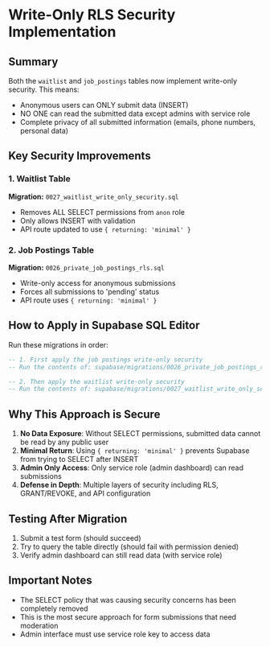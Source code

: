 # Write-Only RLS Security Implementation

## Summary
Both the `waitlist` and `job_postings` tables now implement write-only security. This means:
- Anonymous users can ONLY submit data (INSERT)
- NO ONE can read the submitted data except admins with service role
- Complete privacy of all submitted information (emails, phone numbers, personal data)

## Key Security Improvements

### 1. Waitlist Table
**Migration:** `0027_waitlist_write_only_security.sql`
- Removes ALL SELECT permissions from `anon` role
- Only allows INSERT with validation
- API route updated to use `{ returning: 'minimal' }`

### 2. Job Postings Table  
**Migration:** `0026_private_job_postings_rls.sql`
- Write-only access for anonymous submissions
- Forces all submissions to 'pending' status
- API route uses `{ returning: 'minimal' }`

## How to Apply in Supabase SQL Editor

Run these migrations in order:

```sql
-- 1. First apply the job postings write-only security
-- Run the contents of: supabase/migrations/0026_private_job_postings_rls.sql

-- 2. Then apply the waitlist write-only security
-- Run the contents of: supabase/migrations/0027_waitlist_write_only_security.sql
```

## Why This Approach is Secure

1. **No Data Exposure**: Without SELECT permissions, submitted data cannot be read by any public user
2. **Minimal Return**: Using `{ returning: 'minimal' }` prevents Supabase from trying to SELECT after INSERT
3. **Admin Only Access**: Only service role (admin dashboard) can read submissions
4. **Defense in Depth**: Multiple layers of security including RLS, GRANT/REVOKE, and API configuration

## Testing After Migration

1. Submit a test form (should succeed)
2. Try to query the table directly (should fail with permission denied)
3. Verify admin dashboard can still read data (with service role)

## Important Notes

- The SELECT policy that was causing security concerns has been completely removed
- This is the most secure approach for form submissions that need moderation
- Admin interface must use service role key to access data